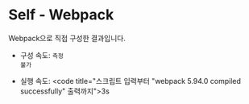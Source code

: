 # Self - Webpack

Webpack으로 직접 구성한 결과입니다.

- 구성 속도: <code title="할 줄 아는 사람과 모르는 사람의 격차가 큼">측정 불가</code>

- 실행 속도: <code title="스크립트 입력부터 \"webpack 5.94.0 compiled successfully\" 출력까지">3s</code>
